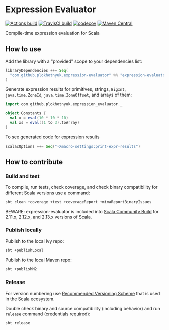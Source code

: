 # Expression Evaluator

[![Actions build](https://github.com/plokhotnyuk/expression-evaluator/workflows/build/badge.svg)](https://github.com/plokhotnyuk/expression-evaluator/actions)
[![TravisCI build](https://travis-ci.org/plokhotnyuk/expression-evaluator.svg?branch=master)](https://travis-ci.org/plokhotnyuk/expression-evaluator) 
[![codecov](https://codecov.io/gh/plokhotnyuk/expression-evaluator/branch/master/graph/badge.svg)](https://codecov.io/gh/plokhotnyuk/expression-evaluator)
[![Maven Central](https://img.shields.io/badge/maven--central-0.1.2-blue.svg)](https://search.maven.org/search?q=com.github.plokhotnyuk.expression-evaluator)

Compile-time expression evaluation for Scala

## How to use

Add the library with a "provided" scope to your dependencies list:

```sbt
libraryDependencies ++= Seq(
  "com.github.plokhotnyuk.expression-evaluator" %% "expression-evaluator" % "0.1.2" % Provided // required only in compile-time
)
```

Generate expression results for primitives, strings, `BigInt`, `java.time.ZoneId`, `java.time.ZoneOffset`, and arrays of
them:
    
```scala
import com.github.plokhotnyuk.expression_evaluator._

object Constants {
  val x = eval(10 * 10 * 10)
  val xs = eval((1 to 3).toArray)
}
```

To see generated code for expression results

```sbt
scalacOptions ++= Seq("-Xmacro-settings:print-expr-results")
```

## How to contribute

### Build and test

To compile, run tests, check coverage, and check binary compatibility for different Scala versions use a command:

```sh
sbt clean +coverage +test +coverageReport +mimaReportBinaryIssues
```

BEWARE: expression-evaluator is included into [Scala Community Build](https://github.com/scala/community-builds)
for 2.11.x, 2.12.x, and 2.13.x versions of Scala.

### Publish locally

Publish to the local Ivy repo:

```sh
sbt +publishLocal
```

Publish to the local Maven repo:

```sh
sbt +publishM2
```

### Release

For version numbering use [Recommended Versioning Scheme](http://docs.scala-lang.org/overviews/core/binary-compatibility-for-library-authors.html#recommended-versioning-scheme)
that is used in the Scala ecosystem.

Double check binary and source compatibility (including behavior) and run `release` command (credentials required):

```sh
sbt release
```
